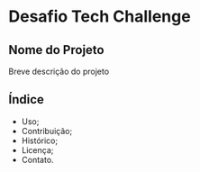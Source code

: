 # Desafio Tech Challenge

## Nome do Projeto

Breve descrição do projeto

## Índice

- Uso;
- Contribuição;
- Histórico;
- Licença;
- Contato.





